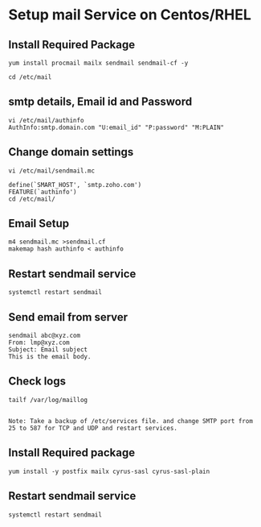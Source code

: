 # Setup mail Service on Centos/RHEL

## Install Required Package

	yum install procmail mailx sendmail sendmail-cf -y 

	cd /etc/mail

## smtp details, Email id and  Password

	vi /etc/mail/authinfo
	AuthInfo:smtp.domain.com "U:email_id" "P:password" "M:PLAIN"

## Change domain settings

	vi /etc/mail/sendmail.mc
	
	define(`SMART_HOST', `smtp.zoho.com')
	FEATURE(`authinfo')
	cd /etc/mail/

## Email Setup 

	m4 sendmail.mc >sendmail.cf
	makemap hash authinfo < authinfo

## Restart sendmail service
	
	systemctl restart sendmail 

## Send email from server

	sendmail abc@xyz.com 
	From: lmp@xyz.com
	Subject: Email subject
	This is the email body.

## Check logs

	tailf /var/log/maillog


	Note: Take a backup of /etc/services file. and change SMTP port from 25 to 587 for TCP and UDP and restart services.

## Install Required package

	yum install -y postfix mailx cyrus-sasl cyrus-sasl-plain

## Restart sendmail service

	systemctl restart sendmail